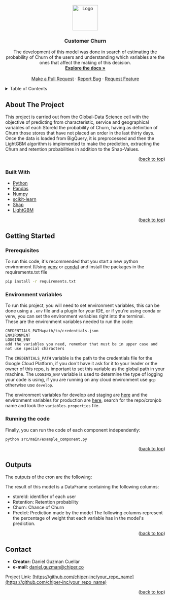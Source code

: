 <div id="top"></div> 

<!-- PROJECT LOGO -->
<br />
<div align="center">
  <a href="https://github.com/chiper-inc/ml_amplitudeCalculation">
    <img src="docs/images/chiperLogo.png" alt="Logo" width="80" height="80">
  </a>
<h3 align="center">Customer Churn</h3>

  <p align="center">
    The development of this model was done in search of estimating the probability of Churn of the users and understanding which variables are the ones that affect the making of this decision.
    <br />
    <a href="https://a_url_that_has_documentation"><strong>Explore the docs »</strong></a>
    <br />
    <br />
    <a href="https://github.com/chiper-inc/your_repo_name/pulls">Make a Pull Request</a>
    ·
    <a href="https://github.com/chiper-inc/your_repo_name/issues">Report Bug</a>
    ·
    <a href="https://github.com/chiper-inc/your_repo_name/issues">Request Feature</a>
  </p>

</div>



<!-- TABLE OF CONTENTS -->
<details>
  <summary>Table of Contents</summary>
  <ol>
    <li>
      <a href="#about-the-project">About The Project</a>
      <ul>
        <li><a href="#built-with">Built With</a></li>
      </ul>
    </li>
    <li>
      <a href="#getting-started">Getting Started</a>
      <ul>
        <li><a href="#prerequisites">Prerequisites</a></li>
        <li><a href="#installation">Installation</a></li>
      </ul>
    </li>
    <li><a href="#outputs">Outputs</a></li>
    <li><a href="#contact">Contact</a></li>
  </ol>
</details>



<!-- ABOUT THE PROJECT -->

## About The Project

This project is carried out from the Global-Data Science cell with the objective of predicting from characteristic, service and geographical variables of each StoreId the probability of Churn, having as definition of Churn those stores that have not placed an order in the last thirty days.
Once the data is loaded from BigQuery, it is preprocessed and then the LightGBM algorithm is implemented to make the prediction, extracting the Churn and retention probabilities in addition to the Shap-Values.

<p align="right">(<a href="#top">back to top</a>)</p>

### Built With

* [Python](https://www.python.org/)
* [Pandas](https://pandas.pydata.org/)
* [Numpy](https://numpy.org/)
* [scikit-learn](https://scikit-learn.org/stable/)
* [Shap](https://shap.readthedocs.io/en/latest/)
* [LightGBM](https://lightgbm.readthedocs.io/en/v3.3.2/)

<p align="right">(<a href="#top">back to top</a>)</p>



<!-- GETTING STARTED -->

## Getting Started

### Prerequisites

To run this code, it's recommended that you start a new python environment (Using [venv](https://help.dreamhost.com/hc/en-us/articles/115000695551-Installing-and-using-virtualenv-with-Python-3)
or [conda](https://docs.conda.io/projects/conda/en/latest/user-guide/tasks/manage-environments.html)) and install the
packages in the requirements.txt file

  ```sh
  pip install -r requirements.txt
  ```

### Environment variables

To run this project, you will need to set environment variables, this can be done using a `.env` file and
a plugin for your IDE, or if you're using conda or venv, you can set the environment variables right into the
terminal.  
These are the environment variables needed to run the code:
```
CREDENTIALS_PATH=path/to/credentials.json 
ENVIRONMENT 
LOGGING_ENV
add the variables you need, remember that must be in upper case and not use special characters
```


The `CREDENTIALS_PATH` variable is the path to the credentials file for the Google Cloud Platform, if you don't have it
ask for it to your leader or the owner of this repo, is important to set this variable as the global path in your
machine. The `LOGGING_ENV` variable is used to determine the type of logging your code is using, if you are running on any
cloud environment use `gcp` otherwise use `develop`.

The environment variables for develop and staging are [here](https://github.com/chiper-inc/deployments-beta-stag/tree/main/cronjobs) 
and the environment variables for production are [here](https://github.com/chiper-inc/deployments-prod/tree/main/cronjobs/data-science), 
search for the repo/cronjob name and look the `variables.properties` file.

### Running the code

Finally, you can run the code of each component independently:

   ```sh
   python src/main/example_component.py
   ```

<p align="right">(<a href="#top">back to top</a>)</p>



<!-- OUTPUTS EXAMPLES -->

## Outputs

The outputs of the cron are the following:

The result of this model is a DataFrame containing the following columns:
- storeId: identifier of each user
- Retention: Retention probability
- Churn: Chance of Churn
- Predict: Prediction made by the model
The following columns represent the percentage of weight that each variable has in the model's prediction.

<p align="right">(<a href="#top">back to top</a>)</p>

<!-- CONTACT -->

## Contact

- **Creator:** Daniel Guzman Cuellar
- **e-mail:** daniel.guzman@chiper.co

Project Link: [https://github.com/chiper-inc/your_repo_name](https://github.com/chiper-inc/your_repo_name)

<!-- Template developed by the ML Team :D-->

<p align="right">(<a href="#top">back to top</a>)</p>

